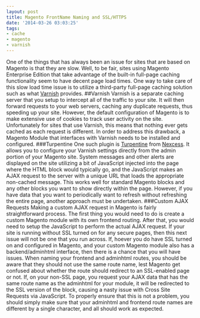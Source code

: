```yaml
---
layout: post
title: Magento FrontName Naming and SSL/HTTPS
date: '2014-03-26 03:03:25'
tags:
- cache
- magento
- varnish
---
```


One of the things that has always been an issue for sites that are based on Magento is that they are slow. Well, to be fair, sites using Magento Enterprise Edition that take advantage of the built-in full-page caching functionality seem to have decent page load times. One way to take care of this slow load time issue is to utilize a third-party full-page caching solution such as what [Varnish](https://www.varnish-cache.org/) provides. 
##Varnish
Varnish is a separate caching server that you setup to intercept all of the traffic to your site. It will then forward requests to your web servers, caching any duplicate requests, thus speeding up your site. However, the default configuration of Magento is to make extensive use of cookies to track user activity on the site. Unfortunately for sites that use Varnish, this means that nothing ever gets cached as each request is different. In order to address this drawback, a Magento Module that interfaces with Varnish needs to be installed and configured.
###Turpentine
One such plugin is [Turpentine](https://github.com/nexcess/magento-turpentine) from [Nexcess](http://nexcess.net). It allows you to configure your Varnish settings directly from the admin portion of your Magento site. System messages and other alerts are displayed on the site utilizing a bit of JavaScript injected into the page where the HTML block would typically go, and the JavaScript makes an AJAX request to the server with a unique URL that loads the appropriate non-cached message. This works well for standard Magento blocks and any other blocks you want to show directly within the page. However, if you have data that you want to periodically want to refresh without refreshing the entire page, another approach must be undertaken.
###Custom AJAX Requests
Making a custom AJAX request in Magento is fairly straightforward process. The first thing you would need to do is create a custom Magento module with its own frontend routing. After that, you would need to setup the JavaScript to perform the actual AJAX request. 
If your site is running without SSL turned on for any secure pages, then this next issue will not be one that you run across. If, hoever you do have SSL turned on and configured in Magento, and your custom Magento module also has a backend/adminhtml interface, then there is a chance that you will have issues. When naming your frontend and adminhtml routes, you should be aware that they should not use the same route name, lest Magento get confused about whether the route should redirect to an SSL-enabled page or not. If, on your non-SSL page, you request your AJAX data that has the same route name as the adminhtml for your module, it will be redirected to the SSL version of the block, causing a nasty issue with Cross Site Requests via JavaScript. 
To properly ensure that this is not a problem, you should simply make sure that your adminhtml and frontend route names are different by a single character, and all should work as expected.
